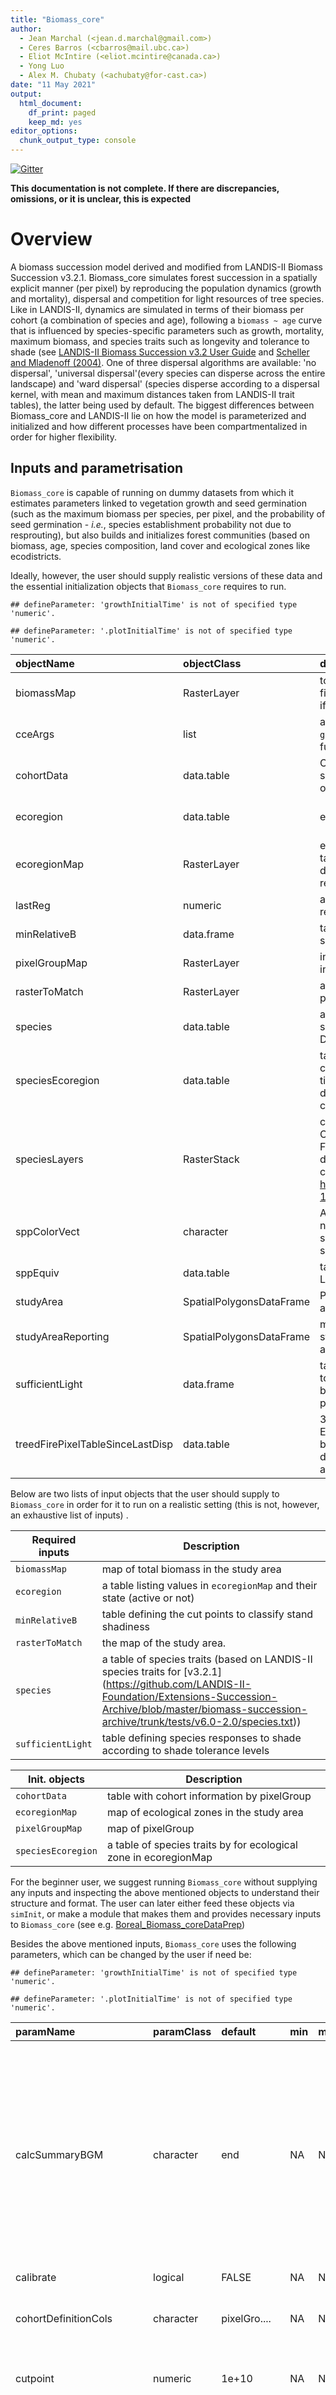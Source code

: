 ```yaml
---
title: "Biomass_core"
author:
  - Jean Marchal (<jean.d.marchal@gmail.com>)
  - Ceres Barros (<cbarros@mail.ubc.ca>)
  - Eliot McIntire (<eliot.mcintire@canada.ca>)
  - Yong Luo
  - Alex M. Chubaty (<achubaty@for-cast.ca>)
date: "11 May 2021"
output:
  html_document:
    df_print: paged
    keep_md: yes
editor_options:
  chunk_output_type: console
---
```




[![Gitter](https://badges.gitter.im/PredictiveEcology/LandR_Biomass.svg)](https://gitter.im/PredictiveEcology/LandR_Biomass?utm_source=badge&utm_medium=badge&utm_campaign=pr-badge)

**This documentation is not complete. If there are discrepancies, omissions, or it is unclear, this is expected**

# Overview

A biomass succession model derived and modified from LANDIS-II Biomass Succession v3.2.1.
Biomass_core simulates forest succession in a spatially explicit manner (per pixel) by reproducing the population dynamics (growth and mortality), dispersal and competition for light resources of tree species. 
Like in LANDIS-II, dynamics are simulated in terms of their biomass per cohort (a combination of species and age), following a `biomass ~ age` curve  that is influenced by species-specific parameters such as growth, mortality, maximum biomass, and species traits such as longevity and tolerance to shade (see [LANDIS-II Biomass Succession v3.2 User Guide](https://github.com/LANDIS-II-Foundation/Extension-Biomass-Succession/blob/master/docs/LANDIS-II%20Biomass%20Succession%20v3.2%20User%20Guide.docx) and [Scheller and Mladenoff (2004)](https://pdfs.semanticscholar.org/4d38/d0be6b292eccd444af399775d37a757d1967.pdf).
One of three dispersal algorithms are available: 'no dispersal', 'universal dispersal'(every species can disperse across the entire landscape) and 'ward dispersal' (species disperse according to a dispersal kernel, with mean and maximum distances taken from LANDIS-II trait tables), the latter being used by default.
The biggest differences between Biomass_core and LANDIS-II lie on how the model is parameterized and initialized and how different processes have been compartmentalized in order for higher flexibility.

## Inputs and parametrisation

`Biomass_core` is capable of running on dummy datasets from which it estimates parameters linked to vegetation growth and seed germination (such as the maximum biomass per species, per pixel, and the probability of seed germination - *i.e.*, species establishment probability not due to resprouting), but also builds and initializes forest communities (based on biomass, age, species composition, land cover and ecological zones like ecodistricts.

Ideally, however, the user should supply realistic versions of these data and the essential initialization objects that `Biomass_core` requires to run.


```
## defineParameter: 'growthInitialTime' is not of specified type 'numeric'.
```

```
## defineParameter: '.plotInitialTime' is not of specified type 'numeric'.
```



|objectName                       |objectClass              |desc                                                                                                                                                                                                                                                                                                         |sourceURL                                                                                                                                                       |
|:--------------------------------|:------------------------|:------------------------------------------------------------------------------------------------------------------------------------------------------------------------------------------------------------------------------------------------------------------------------------------------------------|:---------------------------------------------------------------------------------------------------------------------------------------------------------------|
|biomassMap                       |RasterLayer              |total biomass raster layer in study area (in g/m2), filtered for pixels covered by cohortData. Only used if `P(sim)$initialBiomassSource == 'biomassMap'`                                                                                                                                                    |                                                                                                                                                                |
|cceArgs                          |list                     |a list of quoted objects used by the `growthAndMortalityDriver` `calculateClimateEffect` function                                                                                                                                                                                                            |NA                                                                                                                                                              |
|cohortData                       |data.table               |Columns: B, pixelGroup, speciesCode, Indicating several features about ages and current vegetation of stand                                                                                                                                                                                                  |NA                                                                                                                                                              |
|ecoregion                        |data.table               |ecoregion look up table                                                                                                                                                                                                                                                                                      |https://raw.githubusercontent.com/LANDIS-II-Foundation/Extensions-Succession/master/biomass-succession-archive/trunk/tests/v6.0-2.0/ecoregions.txt              |
|ecoregionMap                     |RasterLayer              |ecoregion map that has mapcodes match ecoregion table and speciesEcoregion table. Defaults to a dummy map matching rasterToMatch with two regions                                                                                                                                                            |NA                                                                                                                                                              |
|lastReg                          |numeric                  |an internal counter keeping track of when the last regeneration event occurred                                                                                                                                                                                                                               |NA                                                                                                                                                              |
|minRelativeB                     |data.frame               |table defining the cut points to classify stand shadeness                                                                                                                                                                                                                                                    |NA                                                                                                                                                              |
|pixelGroupMap                    |RasterLayer              |initial community map that has mapcodes match initial community table                                                                                                                                                                                                                                        |NA                                                                                                                                                              |
|rasterToMatch                    |RasterLayer              |a raster of the studyArea in the same resolution and projection as biomassMap                                                                                                                                                                                                                                |NA                                                                                                                                                              |
|species                          |data.table               |a table that has species traits such as longevity, shade tolerance, etc. Default is partially based on Dominic Cir and Yan's project                                                                                                                                                                         |https://raw.githubusercontent.com/dcyr/LANDIS-II_IA_generalUseFiles/master/speciesTraits.csv                                                                    |
|speciesEcoregion                 |data.table               |table defining the maxANPP, maxB and SEP, which can change with both ecoregion and simulation time. Defaults to a dummy table based on dummy data os biomass, age, ecoregion and land cover class                                                                                                            |NA                                                                                                                                                              |
|speciesLayers                    |RasterStack              |cover percentage raster layers by species in Canada species map. Defaults to the Canadian Forestry Service, National Forest Inventory, kNN-derived species cover maps from 2001 using a cover threshold of 10 - see https://open.canada.ca/data/en/dataset/ec9e2659-1c29-4ddb-87a2-6aced147a990 for metadata |http://ftp.maps.canada.ca/pub/nrcan_rncan/Forests_Foret/canada-forests-attributes_attributs-forests-canada/2001-attributes_attributs-2001/                      |
|sppColorVect                     |character                |A named vector of colors to use for plotting. The names must be in sim$speciesEquivalency[[sim$sppEquivCol]], and should also contain a color for 'Mixed'                                                                                                                                                    |NA                                                                                                                                                              |
|sppEquiv                         |data.table               |table of species equivalencies. See LandR::sppEquivalencies_CA.                                                                                                                                                                                                                                              |NA                                                                                                                                                              |
|studyArea                        |SpatialPolygonsDataFrame |Polygon to use as the study area. Defaults to an area in Southwestern Alberta, Canada.                                                                                                                                                                                                                       |NA                                                                                                                                                              |
|studyAreaReporting               |SpatialPolygonsDataFrame |multipolygon (typically smaller/unbuffered than studyArea) to use for plotting/reporting. Defaults to an area in Southwestern Alberta, Canada.                                                                                                                                                               |NA                                                                                                                                                              |
|sufficientLight                  |data.frame               |table defining how the species with different shade tolerance respond to stand shadeness. Default is based on LANDIS-II Biomass Succession v6.2 parameters                                                                                                                                                   |https://raw.githubusercontent.com/LANDIS-II-Foundation/Extensions-Succession/master/biomass-succession-archive/trunk/tests/v6.0-2.0/biomass-succession_test.txt |
|treedFirePixelTableSinceLastDisp |data.table               |3 columns: pixelIndex, pixelGroup, and burnTime. Each row represents a forested pixel that was burned up to and including this year, since last dispersal event, with its corresponding pixelGroup and time it occurred                                                                                      |NA                                                                                                                                                              |

Below are two lists of input objects that the user should supply to `Biomass_core` in order for it to run on a realistic setting (this is not, however, an exhaustive list of inputs) .

Required inputs    | Description
------------------ | -------------------------------------------------------------------------------
`biomassMap`       | map of total biomass in the study area
`ecoregion`        | a table listing values in `ecoregionMap` and their state (active or not)
`minRelativeB`     | table defining the cut points to classify stand shadiness
`rasterToMatch`    | the map of the study area.
`species`          | a table of species traits (based on LANDIS-II species traits for [v3.2.1] (https://github.com/LANDIS-II-Foundation/Extensions-Succession-Archive/blob/master/biomass-succession-archive/trunk/tests/v6.0-2.0/species.txt))
`sufficientLight`  | table defining species responses to shade according to shade tolerance levels

Init. objects      | Description
------------------ | -------------------------------------------------------------------------------
`cohortData`       | table with cohort information by pixelGroup 
`ecoregionMap`     | map of ecological zones in the study area
`pixelGroupMap`    | map of pixelGroup
`speciesEcoregion` | a table of species traits by for ecological zone in ecoregionMap

For the beginner user, we suggest running `Biomass_core` without supplying any inputs and inspecting the above mentioned objects to understand their structure and format.
The user can later either feed these objects via `simInit`, or make a module that makes them and provides necessary inputs to `Biomass_core` (see e.g. [Boreal_Biomass_coreDataPrep](https://github.com/eliotmcintire/Boreal_Biomass_coreDataPrep))

Besides the above mentioned inputs, `Biomass_core` uses the following parameters, which can be changed by the user if need be:


```
## defineParameter: 'growthInitialTime' is not of specified type 'numeric'.
```

```
## defineParameter: '.plotInitialTime' is not of specified type 'numeric'.
```



|paramName                 |paramClass |default      |min |max |paramDesc                                                                                                                                                                                                                                                                                                                                                                                                                                                                                                                                                                                                              |
|:-------------------------|:----------|:------------|:---|:---|:----------------------------------------------------------------------------------------------------------------------------------------------------------------------------------------------------------------------------------------------------------------------------------------------------------------------------------------------------------------------------------------------------------------------------------------------------------------------------------------------------------------------------------------------------------------------------------------------------------------------|
|calcSummaryBGM            |character  |end          |NA  |NA  |A character vector describing when to calculate the summary of biomass, growth and mortality Currently any combination of 5 options is possible: 'start'- as before vegetation succession events, i.e. before dispersal, 'postDisp' - after dispersal, 'postRegen' - after post-disturbance regeneration (currently the same as 'start'), 'postGM' - after growth and mortality, 'postAging' - after aging, 'end' - at the end of vegetation succesion events, before plotting and saving. The 'end' option is always active, being also the default option.                                                           |
|calibrate                 |logical    |FALSE        |NA  |NA  |Do calibration? Defaults to FALSE                                                                                                                                                                                                                                                                                                                                                                                                                                                                                                                                                                                      |
|cohortDefinitionCols      |character  |pixelGro.... |NA  |NA  |cohortData columns that determine what constitutes a cohort This parameter should only be modified if additional modules are adding columns to cohortData                                                                                                                                                                                                                                                                                                                                                                                                                                                              |
|cutpoint                  |numeric    |1e+10        |NA  |NA  |A numeric scalar indicating how large each chunk of an internal data.table is, when processing by chunks                                                                                                                                                                                                                                                                                                                                                                                                                                                                                                               |
|gmcsGrowthLimits          |numeric    |66.66666.... |NA  |NA  |if using LandR.CS for climate-sensitive growth and mortality, a percentile is used to estimate the effect of climate on growth/mortality (currentClimate/referenceClimate). Upper and lower limits are suggested to circumvent problems caused by very small denominators as well as predictions outside the data range used to generate the model                                                                                                                                                                                                                                                                     |
|gmcsMortLimits            |numeric    |66.66666.... |NA  |NA  |if using LandR.CS for climate-sensitive growth and mortality, a percentile is used to estimate the effect of climate on growth/mortality (currentClimate/referenceClimate). Upper and lower limits are suggested to circumvent problems caused by very small denominators as well as predictions outside the data range used to generate the model                                                                                                                                                                                                                                                                     |
|gmcsMinAge                |numeric    |21           |0   |NA  |if using LandR.CS for climate-sensitive growth and mortality, the minimum age for which to predict climate-sensitive growth and mortality. Young stands (< 30) are poorly represented by the PSP data used to parameterize the model.                                                                                                                                                                                                                                                                                                                                                                                  |
|growthAndMortalityDrivers |character  |LandR        |NA  |NA  |package name where the following functions can be found: calculateClimateEffect, assignClimateEffect (see LandR.CS for climate sensitivity, leave default if none desired)                                                                                                                                                                                                                                                                                                                                                                                                                                             |
|growthInitialTime         |numeric    |start(sim)   |NA  |NA  |Initial time for the growth event to occur                                                                                                                                                                                                                                                                                                                                                                                                                                                                                                                                                                             |
|initialBiomassSource      |character  |cohortData   |NA  |NA  |Currently, there are three options: 'spinUp', 'cohortData', 'biomassMap'. If 'spinUp', it will derive biomass by running spinup derived from Landis-II. If 'cohortData', it will be taken from the 'cohortData' object, i.e., it is already correct, by cohort. If 'biomassMap', it will be taken from `sim$biomassMap`, divided across species using `sim$speciesLayers` percent cover values `spinUp` uses `sim$standAgeMap` as the driver, so biomass is an output. That means it will be unlikely to match any input information about biomass, unless this is set to TRUE, and a `sim$rawBiomassMap` is supplied. |
|keepClimateCols           |logical    |FALSE        |NA  |NA  |include growth and mortality predictions in `cohortData`?                                                                                                                                                                                                                                                                                                                                                                                                                                                                                                                                                              |
|minCohortBiomass          |numeric    |0            |NA  |NA  |cohorts with biomass below this threshold are removed. Not a LANDIS-II BSM param.                                                                                                                                                                                                                                                                                                                                                                                                                                                                                                                                      |
|mixedType                 |numeric    |2            |NA  |NA  |How to define mixed stands: 1 for any species admixture; 2 for deciduous > conifer. See `?vegTypeMapGenerator`.                                                                                                                                                                                                                                                                                                                                                                                                                                                                                                        |
|plotOverstory             |logical    |FALSE        |NA  |NA  |swap max age plot with overstory biomass                                                                                                                                                                                                                                                                                                                                                                                                                                                                                                                                                                               |
|seedingAlgorithm          |character  |wardDisp.... |NA  |NA  |choose which seeding algorithm will be used among noDispersal, universalDispersal, and wardDispersal (default). Species dispersal distances (in the 'species' table) are based on LANDIS-II parameters.                                                                                                                                                                                                                                                                                                                                                                                                                |
|spinupMortalityfraction   |numeric    |0.001        |NA  |NA  |defines the mortality loss fraction in spin up-stage simulation                                                                                                                                                                                                                                                                                                                                                                                                                                                                                                                                                        |
|sppEquivCol               |character  |Boreal       |NA  |NA  |The column in sim$specieEquivalency data.table to use as a naming convention                                                                                                                                                                                                                                                                                                                                                                                                                                                                                                                                           |
|successionTimestep        |numeric    |10           |NA  |NA  |defines the simulation time step, default is 10 years. Note that growth and mortality always happen on a yearly basis.                                                                                                                                                                                                                                                                                                                                                                                                                                                                                                 |
|vegLeadingProportion      |numeric    |0.8          |0   |1   |a number that define whether a species is leading for a given pixel                                                                                                                                                                                                                                                                                                                                                                                                                                                                                                                                                    |
|.maxMemory                |numeric    |5            |NA  |NA  |maximum amount of memory (in GB) to use for dispersal calculations.                                                                                                                                                                                                                                                                                                                                                                                                                                                                                                                                                    |
|.plotInitialTime          |numeric    |start(sim)   |NA  |NA  |Vector of length = 1, describing the simulation time at which the first plot event should occur. Set to NA to turn plotting off.                                                                                                                                                                                                                                                                                                                                                                                                                                                                                       |
|.plotInterval             |numeric    |NA           |NA  |NA  |defines the plotting time step. If NA, the default, .plotInterval is set to successionTimestep.                                                                                                                                                                                                                                                                                                                                                                                                                                                                                                                        |
|.plotMaps                 |logical    |TRUE         |NA  |NA  |Controls whether maps should be plotted or not                                                                                                                                                                                                                                                                                                                                                                                                                                                                                                                                                                         |
|.saveInitialTime          |numeric    |NA           |NA  |NA  |Vector of length = 1, describing the simulation time at which the first save event should occur. Set to NA if no saving is desired. If not NA, then saving will occur at .saveInitialTime with a frequency equal to .saveInterval                                                                                                                                                                                                                                                                                                                                                                                      |
|.saveInterval             |numeric    |NA           |NA  |NA  |defines the saving time step. If NA, the default, .saveInterval is set to successionTimestep.                                                                                                                                                                                                                                                                                                                                                                                                                                                                                                                          |
|.studyAreaName            |character  |NA           |NA  |NA  |Human-readable name for the study area used. If NA, a hash of studyArea will be used.                                                                                                                                                                                                                                                                                                                                                                                                                                                                                                                                  |
|.useCache                 |character  |.inputOb.... |NA  |NA  |Internal. Can be names of events or the whole module name; these will be cached by SpaDES                                                                                                                                                                                                                                                                                                                                                                                                                                                                                                                              |
|.useParallel              |ANY        |2            |NA  |NA  |Used only in seed dispersal. If numeric, it will be passed to data.table::setDTthreads and should be <= 2; If TRUE, it will be passed to `parallel:makeCluster`; and if a cluster object, it will be passed to `parallel::parClusterApplyB`.                                                                                                                                                                                                                                                                                                                                                                           |

## Initialization

Unlike the initialization in LANDIS-II, which "iterates the number of time steps equal to the maximum cohort age for each site", beginning at t - oldest cohort age and adding cohorts at the appropriate time ([Scheller & Miranda 2016](https://studylib.net/doc/6761603/landis-ii-biomass-succession-v3.2-user-guide)), Biomass_core initializes the simulation by deriving initial biomasses from available data.

## Compartmentalisation and modularity
While in LANDIS-II phenomena like growth and mortality occur as part of the same process (or function from a coding perspective), in Biomass_core they occur separately and sequentially. This means that they can be more easily upgraded/changed. The same happens with post-disturbance regeneration. Unlike in LANDIS-II, post-disturbance regeneration is not part of Biomass_core *per se*, but rather belongs to a separate module, that needs to be loaded should the user want to simulate disturbance effect (*i.e.*, fire disturbances). Again, this enables higher flexibility when swapping between different approaches to regeneration.
For instance, default (*i.e.* not climate sensitive) growth and mortality functions are part of the `LandR` R package, which needs to be loaded prior to running `Biomass_core`. Should the user wish to change the growth/mortality algorithms, they would need to provide compatible functions (with the same names) to the simulation via `simInit` - user-provided functions will replace those loaded with a package.
  + Note: The `LandR` package provides other supporting functions and objects to the simulation, and still needs to be loaded prior to running `Biomass_core`.

# Simulation flow

## No disturbances 

Biomass_core itself does not simulate disturbances, or their effect on vegetation (*i.e.* post-disturbance mortality and regeneration). The general flow of Biomass_core processes is:

1. Preparation of necessary objects for the simulation - either by accessory data prep. modules, or Biomass_core itself (using LANDIS-II test parameters and dummy data for stand age, biomass and land cover and ecological zoning)
2. Seed dispersal - see Section 4.5.1 Seeding of the LANDIS-II Model v7.0 Description(https://drive.google.com/file/d/15gSueug-Rj9I2RZqdroDbad-k53Jq7j3/view) for details
  + Seed dispersal can be a slow process and has been adapted to occur every 10 years. The user can set it to occur more often, but this should not make much of a difference to model outputs, because age classes are meant to be collapsed to tens.
3. Growth and mortality - based on [Scheller and Mladenoff (2004)](https://pdfs.semanticscholar.org/4d38/d0be6b292eccd444af399775d37a757d1967.pdf)
  + unlike dispersal, growth and mortality should occur every year
4. Ageing - based on [Scheller and Mladenoff (2004)](https://pdfs.semanticscholar.org/4d38/d0be6b292eccd444af399775d37a757d1967.pdf)
  + follows the same frequency as dispersal, collapsing ages to classes with resolution = to this frequency
5. Preparation of visual/saved outputs
... (repeat 2-4) ...

## With disturbances 

Note that should a post-disturbance regeneration module be used, regeneration will occur after the disturbance, but *before* dispersal and background vegetation growth and mortality. Hence, the disturbance should take place either at the very beginning or at the very end of each simulation time step. The general flow of Biomass_core processes when disturbances are included (by linking other modules) is:

1. Preparation of necessary objects for the simulation - either by accessory prep. data modules, or Biomass_core itself (using LANDIS-II test parameters and dummy data.)
2. Disturbances - simulated by a disturbance module
3. Post-disturbance regeneration - simulated by a regeneration module (`Biomass_regeneration` is an optional download)
4. Seed dispersal - see Section 4.5.1 Seeding of the LANDIS-II Model v7.0 Description(https://drive.google.com/file/d/15gSueug-Rj9I2RZqdroDbad-k53Jq7j3/view) for details
5. Growth, ageing and mortality - based on [Scheller and Mladenoff (2004)](https://pdfs.semanticscholar.org/4d38/d0be6b292eccd444af399775d37a757d1967.pdf)
6. Preparation of visual/saved outputs
... (repeat 2-6) ...

# Usage example

## Load SpaDES


```r
library(SpaDES)
library(LandR)

## April 1st, 2019:
##  growth/mortality processes still in separate module, but will be ported back to Biomass_core soon.
moduleName <- c("Biomass_core")  
spadesModulesDirectory <- ".." # In general, a module code will be controlled at one level above the source code
```

## Get the module

See [SpaDES-modules repository](https://github.com/PredictiveEcology/SpaDES-modules) to see how to download this and other SpaDES modules. Alternatively, it can be forked or cloned from github.com directly.

## Setup simulation


```r
setPaths(inputPath = "inputs", 
         cachePath = "cache", 
         modulePath = spadesModulesDirectory, 
         outputPath = "outputs")

times <- list(start = 0, end = 1)

studyArea <- Cache(randomStudyArea, size = 1e7) # cache this so it creates a random one only once on a machine

# Pick the species you want to work with -- using the naming convention in "Boreal" column of LandR::sppEquivalencies_CA
speciesNameConvention <- "Boreal"
speciesToUse <- c("Pice_Gla", "Popu_Tre", "Pinu_Con")

sppEquiv <- LandR::sppEquivalencies_CA[get(speciesNameConvention) %in% speciesToUse]
# Assign a colour convention for graphics for each species
sppColorVect <- LandR::sppColors(sppEquiv, speciesNameConvention,
                                  newVals = "Mixed", palette = "Accent")

## Usage example
modules <- as.list(moduleName)
objects <- list(studyArea = studyArea, sppEquiv = sppEquiv, sppColorVect = sppColorVect)
paths <- getPaths()

successionTimestep <- 1L

## keep default values for most parameters 
## (ommitted from this list)
parameters <- list(
  Biomass_core = list(
    ".plotInitialTime" = times$start
    , "sppEquivCol" = speciesNameConvention
    , "successionTimestep" = successionTimestep*10
    , ".saveInitialTime" = 1
    , ".useCache" = FALSE 
    , ".useParallel" = FALSE
  )
)

mySim <- simInit(times = times, params = parameters, modules = modules, objects = objects, paths = paths)
mySimOut <- spades(mySim, debug = TRUE)
```

# Events
Events are scheduled as follows:

- Module initiation
- Seed dispersal (every 10 time steps)
- Mortality and growth
- Reclassification of age cohorts (every 10 time steps)
- Summary tables of regeneration (summaryRegen), biomass, age, growth and mortality (summaryBGM*)
- Plots of maps (plotMaps) and averages (plotAvgs)
- Save

# Output data

The module produces the following outputs:


```
## defineParameter: 'growthInitialTime' is not of specified type 'numeric'.
```

```
## defineParameter: '.plotInitialTime' is not of specified type 'numeric'.
```



|objectName                       |objectClass |desc                                                                                                                                                                                                                    |
|:--------------------------------|:-----------|:-----------------------------------------------------------------------------------------------------------------------------------------------------------------------------------------------------------------------|
|activePixelIndex                 |integer     |internal use. Keeps track of which pixels are active                                                                                                                                                                    |
|activePixelIndexReporting        |integer     |internal use. Keeps track of which pixels are active in the reporting study area                                                                                                                                        |
|ANPPMap                          |RasterLayer |ANPP map at each succession time step                                                                                                                                                                                   |
|cohortData                       |data.table  |age cohort-biomass table hooked to pixel group map by pixelGroupIndex at succession time step                                                                                                                           |
|inactivePixelIndex               |logical     |internal use. Keeps track of which pixels are inactive                                                                                                                                                                  |
|inactivePixelIndexReporting      |integer     |internal use. Keeps track of which pixels are inactive in the reporting study area                                                                                                                                      |
|lastFireYear                     |numeric     |Year of the most recent fire year                                                                                                                                                                                       |
|lastReg                          |numeric     |an internal counter keeping track of when the last regeneration event occurred                                                                                                                                          |
|minRelativeB                     |data.frame  |define the cut points to classify stand shadeness                                                                                                                                                                       |
|mortalityMap                     |RasterLayer |Mortality map at each succession time step                                                                                                                                                                              |
|pixelGroupMap                    |RasterLayer |updated community map at each succession time step                                                                                                                                                                      |
|regenerationOutput               |data.table  |TODO: description needed                                                                                                                                                                                                |
|reproductionMap                  |RasterLayer |Regeneration map at each succession time step                                                                                                                                                                           |
|simulatedBiomassMap              |RasterLayer |Biomass map at each succession time step                                                                                                                                                                                |
|simulationOutput                 |data.table  |contains simulation results by ecoregion (main output)                                                                                                                                                                  |
|simulationTreeOutput             |data.table  |Summary of several characteristics about the stands, derived from cohortData                                                                                                                                            |
|species                          |data.table  |a table that has species traits such as longevity, shade tolerance, etc. Currently obtained from LANDIS-II Biomass Succession v.6.0-2.0 inputs                                                                          |
|speciesEcoregion                 |data.table  |define the maxANPP, maxB and SEP change with both ecoregion and simulation time                                                                                                                                         |
|speciesLayers                    |RasterStack |biomass percentage raster layers by species in Canada species map                                                                                                                                                       |
|spinupOutput                     |data.table  |Spin-up output                                                                                                                                                                                                          |
|summaryBySpecies                 |data.table  |The total species biomass, average age and aNPP across the landscape (used for plotting and reporting).                                                                                                                 |
|summaryBySpecies1                |data.table  |No. pixels of each leading vegetation type (used for plotting and reporting).                                                                                                                                           |
|summaryLandscape                 |data.table  |The averages of total biomass, age and aNPP across the landscape (used for plotting and reporting).                                                                                                                     |
|treedFirePixelTableSinceLastDisp |data.table  |3 columns: pixelIndex, pixelGroup, and burnTime. Each row represents a forested pixel that was burned up to and including this year, since last dispersal event, with its corresponding pixelGroup and time it occurred |
|vegTypeMap                       |RasterLayer |Map of leading species in each pixel, colored according to sim$sppColorVect                                                                                                                                             |

# Links to other modules

Intended to be used with other landscape modules, such as LandMine, FireSense, Biomass_borealDataPrep, and possibly many others.


## Getting help

- <https://gitter.im/PredictiveEcology/LandR_Biomass>

